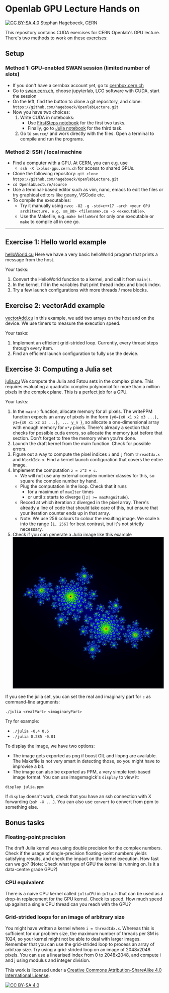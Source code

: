 # Openlab GPU Lecture Hands on

[![CC BY-SA 4.0][cc-by-sa-shield]][cc-by-sa] Stephan Hageboeck, CERN

This repository contains CUDA exercises for CERN Openlab's GPU lecture. There's two methods to work on these exercises:

## Setup

### Method 1: GPU-enabled SWAN session (limited number of slots)
- If you don't have a cernbox account yet, go to [cernbox.cern.ch](https://cernbox.cern.ch)
- Go to [swan.cern.ch](https://swan.cern.ch), choose jupyterlab, LCG software with CUDA, start the session
- On the left, find the button to clone a git repository, and clone:
  `https://github.com/hageboeck/OpenlabLecture.git`
- Now you have two choices:
  1. Write CUDA in notebooks:
     - Use [FirstSteps notebook](FirstSteps.ipynb) for the first two tasks.
     - Finally, go to [Julia notebook](Julia.ipynb) for the third task.
  2. Go to `source/` and work directly with the files. Open a terminal to compile and run the programs.

### Method 2: SSH / local machine
- Find a computer with a GPU. At CERN, you can e.g. use
  - `ssh -X lxplus-gpu.cern.ch`
  for access to shared GPUs.
- Clone the following repository: `git clone https://github.com/hageboeck/OpenlabLecture.git`
- `cd OpenlabLecture/source`
- Use a terminal-based editor such as vim, nano, emacs to edit the files or try graphical editors like geany, VSCode etc.
- To compile the executables:
    - Try it manually using `nvcc -O2 -g -std=c++17 -arch <your GPU architecture, e.g. sm_80> <filename>.cu -o <executable>`.
    - Use the Makefile, e.g. `make helloWord` for only one executable or `make` to compile all in one go.



----


## Exercise 1: Hello world example
[helloWorld.cu](source/helloWorld.cu)
Here we have a very basic helloWorld program that prints a message from the host.

Your tasks:
1. Convert the HelloWorld function to a kernel, and call it from `main()`.
1. In the kernel, fill in the variables that print thread index and block index.
1. Try a few launch configurations with more threads / more blocks.

## Exercise 2: vectorAdd example
[vectorAdd.cu](source/vectorAdd.cu)
In this example, we add two arrays on the host and on the device. We use timers to measure the execution speed.

Your tasks:
1. Implement an efficient grid-strided loop. Currently, every thread steps through every item.
1. Find an efficient launch configuration to fully use the device.


## Exercise 3: Computing a Julia set
[julia.cu](source/julia.cu)
We compute the Julia and Fatou sets in the complex plane. This requires evaluating a quadratic complex polynomial for more than a million pixels in the complex plane. This is a perfect job for a GPU.

Your tasks:
1. In the `main()` function, allocate memory for all pixels. The writePPM function expects an array of pixels in the form `{y0={x0 x1 x2 x3 ...}, y1={x0 x1 x2 x3 ...}, ... y_n }`, so allocate a one-dimensional array with enough memory for `x*y` pixels. There's already a section that checks for possible cuda errors, so allocate the memory just before that section. Don't forget to free the memory when you're done.
1. Launch the draft kernel from the main function. Check for possible errors.
1. Figure out a way to compute the pixel indices `i` and `j` from `threadIdx.x` and `blockIdx.x`. Find a kernel launch configuration that covers the entire image.
1. Implement the computation `z = z^2 + c`.
    - We will not use any external complex number classes for this, so square the complex number by hand.
    - Plug the computation in the loop. Check that it runs
        - for a maximum of `maxIter` times
        - or until z starts to diverge (`|z| >= maxMagnitude`).
    - Record at which iteration z diverged in the pixel array. There's already a line of code that should take care of this, but ensure that your iteration counter ends up in that array.
    - Note: We use 256 colours to colour the resulting image. We scale `k` into the range `[1, 256]` for best contrast, but it's not strictly necessary.
1. Check if you can generate a Julia image like this example
   ![JuliaExample](juliaExample.png)

If you see the julia set, you can set the real and imaginary part for `c` as command-line arguments:
```
./julia <realPart> <imaginaryPart>
```

Try for example:
- `./julia -0.4 0.6`
- `./julia 0.285 -0.01`

To display the image, we have two options:
- The image gets exported as png if boost GIL and libpng are available. The Makefile is not very smart in detecting those, so you might have to improvise a bit.
- The image can also be exported as PPM, a very simple text-based image format. You can use imagemagick's `display` to view it:
```
display julia.ppm
```
If `display` doesn't work, check that you have an ssh connection with X forwarding (`ssh -X ...`). You can also use `convert` to convert from ppm to something else.

## Bonus tasks
### Floating-point precision
The draft Julia kernel was using double precision for the complex numbers. Check if the usage of single-precision floating-point numbers yields satisfying results, and check the impact on the kernel execution. How fast can we go? (Note: Check what type of GPU the kernel is running on. Is it a data-centre grade GPU?)

### CPU equivalent
There is a naive CPU kernel called `juliaCPU` in `julia.h` that can be used as a drop-in replacement for the GPU kernel. Check its speed. How much speed up against a single CPU thread can you reach with the GPU?

### Grid-strided loops for an image of arbitrary size
You might have written a kernel where `i = threadIdx.x`. Whereas this is sufficient for our problem size, the maximum number of threads per SM is 1024, so your kernel might not be able to deal with larger images. Remember that you can use the grid-strided loop to process an array of arbitray size. Try using a grid-strided loop on an image of 2048x2048 pixels. You can use a linearised index from 0 to 2048x2048, and compute i and j using modulus and integer division.


This work is licensed under a
[Creative Commons Attribution-ShareAlike 4.0 International License][cc-by-sa].

[![CC BY-SA 4.0][cc-by-sa-image]][cc-by-sa]

[cc-by-sa]: http://creativecommons.org/licenses/by-sa/4.0/
[cc-by-sa-image]: https://licensebuttons.net/l/by-sa/4.0/88x31.png
[cc-by-sa-shield]: https://img.shields.io/badge/License-CC%20BY--SA%204.0-lightgrey.svg
